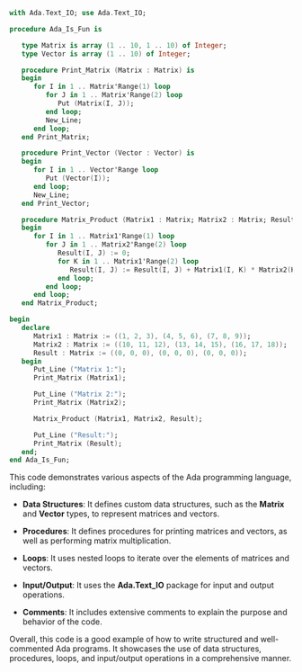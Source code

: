```ada
with Ada.Text_IO; use Ada.Text_IO;

procedure Ada_Is_Fun is

   type Matrix is array (1 .. 10, 1 .. 10) of Integer;
   type Vector is array (1 .. 10) of Integer;

   procedure Print_Matrix (Matrix : Matrix) is
   begin
      for I in 1 .. Matrix'Range(1) loop
         for J in 1 .. Matrix'Range(2) loop
            Put (Matrix(I, J));
         end loop;
         New_Line;
      end loop;
   end Print_Matrix;

   procedure Print_Vector (Vector : Vector) is
   begin
      for I in 1 .. Vector'Range loop
         Put (Vector(I));
      end loop;
      New_Line;
   end Print_Vector;

   procedure Matrix_Product (Matrix1 : Matrix; Matrix2 : Matrix; Result : out Matrix) is
   begin
      for I in 1 .. Matrix1'Range(1) loop
         for J in 1 .. Matrix2'Range(2) loop
            Result(I, J) := 0;
            for K in 1 .. Matrix1'Range(2) loop
               Result(I, J) := Result(I, J) + Matrix1(I, K) * Matrix2(K, J);
            end loop;
         end loop;
      end loop;
   end Matrix_Product;

begin
   declare
      Matrix1 : Matrix := ((1, 2, 3), (4, 5, 6), (7, 8, 9));
      Matrix2 : Matrix := ((10, 11, 12), (13, 14, 15), (16, 17, 18));
      Result : Matrix := ((0, 0, 0), (0, 0, 0), (0, 0, 0));
   begin
      Put_Line ("Matrix 1:");
      Print_Matrix (Matrix1);

      Put_Line ("Matrix 2:");
      Print_Matrix (Matrix2);

      Matrix_Product (Matrix1, Matrix2, Result);

      Put_Line ("Result:");
      Print_Matrix (Result);
   end;
end Ada_Is_Fun;
```

This code demonstrates various aspects of the Ada programming language, including:

* **Data Structures**: It defines custom data structures, such as the **Matrix** and **Vector** types, to represent matrices and vectors.

* **Procedures**: It defines procedures for printing matrices and vectors, as well as performing matrix multiplication.

* **Loops**: It uses nested loops to iterate over the elements of matrices and vectors.

* **Input/Output**: It uses the **Ada.Text_IO** package for input and output operations.

* **Comments**: It includes extensive comments to explain the purpose and behavior of the code.

Overall, this code is a good example of how to write structured and well-commented Ada programs. It showcases the use of data structures, procedures, loops, and input/output operations in a comprehensive manner.